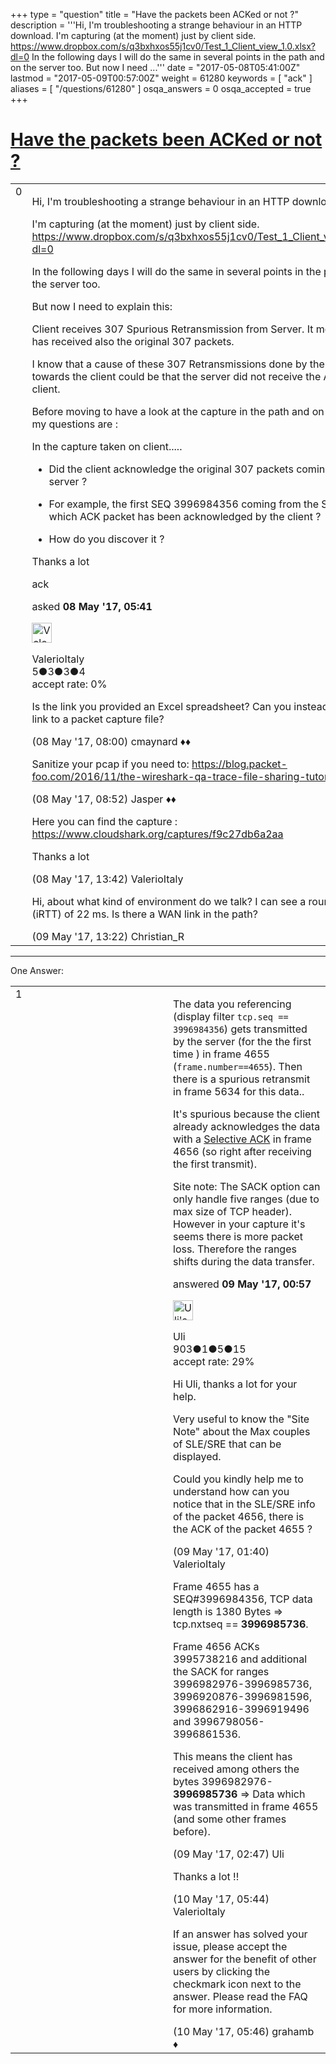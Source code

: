 +++
type = "question"
title = "Have the packets been ACKed or not ?"
description = '''Hi, I&#x27;m troubleshooting a strange behaviour in an HTTP download. I&#x27;m capturing (at the moment) just by client side. https://www.dropbox.com/s/q3bxhxos55j1cv0/Test_1_Client_view_1.0.xlsx?dl=0 In the following days I will do the same in several points in the path and on the server too. But now I need ...'''
date = "2017-05-08T05:41:00Z"
lastmod = "2017-05-09T00:57:00Z"
weight = 61280
keywords = [ "ack" ]
aliases = [ "/questions/61280" ]
osqa_answers = 0
osqa_accepted = true
+++

<div class="headNormal">

# [Have the packets been ACKed or not ?](/questions/61280/have-the-packets-been-acked-or-not)

</div>

<div id="main-body">

<div id="askform">

<table id="question-table" style="width:100%;"><colgroup><col style="width: 50%" /><col style="width: 50%" /></colgroup><tbody><tr class="odd"><td style="width: 30px; vertical-align: top"><div class="vote-buttons"><div id="post-61280-score" class="post-score" title="current number of votes">0</div><div id="favorite-count" class="favorite-count"></div></div></td><td><div id="item-right"><div class="question-body"><p>Hi, I'm troubleshooting a strange behaviour in an HTTP download.</p><p>I'm capturing (at the moment) just by client side. <a href="https://www.dropbox.com/s/q3bxhxos55j1cv0/Test_1_Client_view_1.0.xlsx?dl=0">https://www.dropbox.com/s/q3bxhxos55j1cv0/Test_1_Client_view_1.0.xlsx?dl=0</a></p><p>In the following days I will do the same in several points in the path and on the server too.</p><p>But now I need to explain this:</p><p>Client receives 307 Spurious Retransmission from Server. It means that it has received also the original 307 packets.</p><p>I know that a cause of these 307 Retransmissions done by the server towards the client could be that the server did not receive the ACK from client.</p><p>Before moving to have a look at the capture in the path and on the server, my questions are :</p><p>In the capture taken on client.....</p><ul><li><p>Did the client acknowledge the original 307 packets coming from the server ?</p></li><li><p>For example, the first SEQ 3996984356 coming from the Server, in which ACK packet has been acknowledged by the client ?</p></li><li><p>How do you discover it ?</p></li></ul><p>Thanks a lot</p></div><div id="question-tags" class="tags-container tags">ack</div><div id="question-controls" class="post-controls"></div><div class="post-update-info-container"><div class="post-update-info post-update-info-user"><p>asked <strong>08 May '17, 05:41</strong></p><img src="https://secure.gravatar.com/avatar/bba638c3a54975c52c98530defa199af?s=32&amp;d=identicon&amp;r=g" class="gravatar" width="32" height="32" alt="ValerioItaly&#39;s gravatar image" /><p>ValerioItaly<br />
<span class="score" title="5 reputation points">5</span><span title="3 badges"><span class="badge1">●</span><span class="badgecount">3</span></span><span title="3 badges"><span class="silver">●</span><span class="badgecount">3</span></span><span title="4 badges"><span class="bronze">●</span><span class="badgecount">4</span></span><br />
<span class="accept_rate" title="Rate of the user&#39;s accepted answers">accept rate:</span> <span title="ValerioItaly has no accepted answers">0%</span></p></div></div><div id="comments-container-61280" class="comments-container"><span id="61283"></span><div id="comment-61283" class="comment"><div id="post-61283-score" class="comment-score"></div><div class="comment-text"><p>Is the link you provided an Excel spreadsheet? Can you instead provide a link to a packet capture file?</p></div><div id="comment-61283-info" class="comment-info"><span class="comment-age">(08 May '17, 08:00)</span> cmaynard ♦♦</div></div><span id="61288"></span><div id="comment-61288" class="comment"><div id="post-61288-score" class="comment-score"></div><div class="comment-text"><p>Sanitize your pcap if you need to: <a href="https://blog.packet-foo.com/2016/11/the-wireshark-qa-trace-file-sharing-tutorial/">https://blog.packet-foo.com/2016/11/the-wireshark-qa-trace-file-sharing-tutorial/</a></p></div><div id="comment-61288-info" class="comment-info"><span class="comment-age">(08 May '17, 08:52)</span> Jasper ♦♦</div></div><span id="61292"></span><div id="comment-61292" class="comment"><div id="post-61292-score" class="comment-score"></div><div class="comment-text"><p>Here you can find the capture : <a href="https://www.cloudshark.org/captures/f9c27db6a2aa">https://www.cloudshark.org/captures/f9c27db6a2aa</a></p><p>Thanks a lot</p></div><div id="comment-61292-info" class="comment-info"><span class="comment-age">(08 May '17, 13:42)</span> ValerioItaly</div></div><span id="61314"></span><div id="comment-61314" class="comment"><div id="post-61314-score" class="comment-score"></div><div class="comment-text"><p>Hi, about what kind of environment do we talk? I can see a round trip time of (iRTT) of 22 ms. Is there a WAN link in the path?</p></div><div id="comment-61314-info" class="comment-info"><span class="comment-age">(09 May '17, 13:22)</span> Christian_R</div></div></div><div id="comment-tools-61280" class="comment-tools"></div><div class="clear"></div><div id="comment-61280-form-container" class="comment-form-container"></div><div class="clear"></div></div></td></tr></tbody></table>

------------------------------------------------------------------------

<div class="tabBar">

<span id="sort-top"></span>

<div class="headQuestions">

One Answer:

</div>

</div>

<span id="61296"></span>

<div id="answer-container-61296" class="answer accepted-answer">

<table style="width:100%;"><colgroup><col style="width: 50%" /><col style="width: 50%" /></colgroup><tbody><tr class="odd"><td style="width: 30px; vertical-align: top"><div class="vote-buttons"><div id="post-61296-score" class="post-score" title="current number of votes">1</div></div></td><td><div class="item-right"><div class="answer-body"><p>The data you referencing (display filter <code>tcp.seq == 3996984356</code>) gets transmitted by the server (for the the first time ) in frame 4655 (<code>frame.number==4655</code>). Then there is a spurious retransmit in frame 5634 for this data..</p><p>It's spurious because the client already acknowledges the data with a <a href="https://tools.ietf.org/html/rfc2018">Selective ACK</a> in frame 4656 (so right after receiving the first transmit).</p><p>Site note: The SACK option can only handle five ranges (due to max size of TCP header). However in your capture it's seems there is more packet loss. Therefore the ranges shifts during the data transfer.</p></div><div class="answer-controls post-controls"></div><div class="post-update-info-container"><div class="post-update-info post-update-info-user"><p>answered <strong>09 May '17, 00:57</strong></p><img src="https://secure.gravatar.com/avatar/11cda2a4be5391632a5b28af1927307b?s=32&amp;d=identicon&amp;r=g" class="gravatar" width="32" height="32" alt="Uli&#39;s gravatar image" /><p>Uli<br />
<span class="score" title="903 reputation points">903</span><span title="1 badges"><span class="badge1">●</span><span class="badgecount">1</span></span><span title="5 badges"><span class="silver">●</span><span class="badgecount">5</span></span><span title="15 badges"><span class="bronze">●</span><span class="badgecount">15</span></span><br />
<span class="accept_rate" title="Rate of the user&#39;s accepted answers">accept rate:</span> <span title="Uli has 16 accepted answers">29%</span></p></div></div><div id="comments-container-61296" class="comments-container"><span id="61297"></span><div id="comment-61297" class="comment"><div id="post-61297-score" class="comment-score"></div><div class="comment-text"><p>Hi Uli, thanks a lot for your help.</p><p>Very useful to know the "Site Note" about the Max couples of SLE/SRE that can be displayed.</p><p>Could you kindly help me to understand how can you notice that in the SLE/SRE info of the packet 4656, there is the ACK of the packet 4655 ?</p></div><div id="comment-61297-info" class="comment-info"><span class="comment-age">(09 May '17, 01:40)</span> ValerioItaly</div></div><span id="61299"></span><div id="comment-61299" class="comment"><div id="post-61299-score" class="comment-score"></div><div class="comment-text"><p>Frame 4655 has a SEQ#3996984356, TCP data length is 1380 Bytes =&gt; tcp.nxtseq == <strong>3996985736</strong>.</p><p>Frame 4656 ACKs 3995738216 and additional the SACK for ranges 3996982976-3996985736, 3996920876-3996981596, 3996862916-3996919496 and 3996798056-3996861536.</p><p>This means the client has received among others the bytes 3996982976-<strong>3996985736</strong> =&gt; Data which was transmitted in frame 4655 (and some other frames before).</p></div><div id="comment-61299-info" class="comment-info"><span class="comment-age">(09 May '17, 02:47)</span> Uli</div></div><span id="61328"></span><div id="comment-61328" class="comment"><div id="post-61328-score" class="comment-score"></div><div class="comment-text"><p>Thanks a lot !!</p></div><div id="comment-61328-info" class="comment-info"><span class="comment-age">(10 May '17, 05:44)</span> ValerioItaly</div></div><span id="61329"></span><div id="comment-61329" class="comment"><div id="post-61329-score" class="comment-score"></div><div class="comment-text"><p>If an answer has solved your issue, please accept the answer for the benefit of other users by clicking the checkmark icon next to the answer. Please read the FAQ for more information.</p></div><div id="comment-61329-info" class="comment-info"><span class="comment-age">(10 May '17, 05:46)</span> grahamb ♦</div></div></div><div id="comment-tools-61296" class="comment-tools"></div><div class="clear"></div><div id="comment-61296-form-container" class="comment-form-container"></div><div class="clear"></div></div></td></tr></tbody></table>

</div>

<div class="paginator-container-left">

</div>

</div>

</div>

